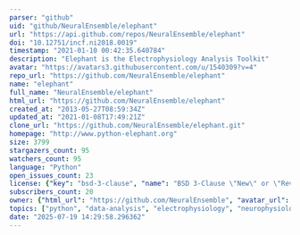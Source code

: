 ```yaml
---
parser: "github"
uid: "github/NeuralEnsemble/elephant"
url: "https://api.github.com/repos/NeuralEnsemble/elephant"
doi: "10.12751/incf.ni2018.0019"
timestamp: "2021-01-10 00:42:35.640784"
description: "Elephant is the Electrophysiology Analysis Toolkit"
avatar: "https://avatars3.githubusercontent.com/u/1540309?v=4"
repo_url: "https://github.com/NeuralEnsemble/elephant"
name: "elephant"
full_name: "NeuralEnsemble/elephant"
html_url: "https://github.com/NeuralEnsemble/elephant"
created_at: "2013-05-27T08:59:34Z"
updated_at: "2021-01-08T17:49:21Z"
clone_url: "https://github.com/NeuralEnsemble/elephant.git"
homepage: "http://www.python-elephant.org"
size: 3799
stargazers_count: 95
watchers_count: 95
language: "Python"
open_issues_count: 23
license: {"key": "bsd-3-clause", "name": "BSD 3-Clause \"New\" or \"Revised\" License", "spdx_id": "BSD-3-Clause", "url": "https://api.github.com/licenses/bsd-3-clause", "node_id": "MDc6TGljZW5zZTU="}
subscribers_count: 20
owner: {"html_url": "https://github.com/NeuralEnsemble", "avatar_url": "https://avatars3.githubusercontent.com/u/1540309?v=4", "login": "NeuralEnsemble", "type": "Organization"}
topics: ["python", "data-analysis", "electrophysiology", "neurophysiology", "neuroscience", "statistics", "hacktoberfest"]
date: "2025-07-19 14:29:58.296362"
---
```

